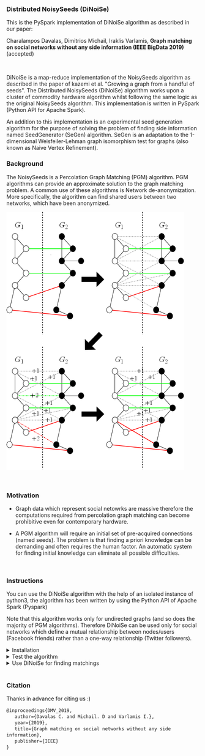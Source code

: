 ### Distributed NoisySeeds (DiNoiSe) ###

This is the PySpark implementation of DiNoiSe algorithm as described in our paper:
<br/>
 
Charalampos Davalas, Dimitrios Michail, Iraklis Varlamis, **Graph matching on social networks without any side information
(IEEE BigData 2019)**(accepted)

<br/>

DiNoiSe is a map-reduce implementation of the NoisySeeds algorithm as described in the paper of kazemi et al. "Growing a graph from a handful 
of seeds". The Distributed NoisySeeds (DiNoiSe) algorithm works upon a cluster of commodity hardware algorithm whilst following 
the same logic as the original NoisySeeds algorithm. This implementation is written in PySpark (Python API for Apache Spark).

An addition to this implementation is an experimental seed generation algorithm for the purpose of solving the problem of finding 
side information named SeedGenerator (SeGen) algorithm. SeGen is an adaptation to the 1-dimensional Weisfeiler-Lehman graph isomorphism test for graphs (also known as Naive Vertex Refinement).




### Background ###
The NoisySeeds is a Percolation Graph Matching (PGM) algorithm. PGM algorithms can provide an 
approximate solution to the graph matching problem. A common use of these algorithms is Network de-anonymization. More 
specifically, the algorithm can find shared users between two networks, which have been anonymized.

![](ns_step.png)


<br/>


### Motivation ###
* Graph data which represent social netowrks are massive therefore the computations required from percolation graph matching can become prohibitive even for contemporary hardware.

* A PGM algorithm will require an initial set of pre-acquired connections (named seeds). The problem is that finding a priori 
knowledge can be demanding and often requires the human factor. An automatic system for finding initial knowledge can eliminate all 
possible difficulties.


<br/>


### Instructions ###
You can use the DiNoiSe algorithm with the help of an isolated instance of python3, the algorithm has been written by using the Python API of Apache Spark (Pyspark)

Note that this algorithm works only for undirected graphs (and so does the majority of PGM algorithms).
Therefore DiNoiSe can be used only for social networks which define a mutual relationship between nodes/users (Facebook friends) rather than a one-way relationship (Twitter followers).

<details>
 
 <summary>Installation</summary>

  * clone project `git clone https://github.com/chdavalas/distributed_noisy_seeds.git`<br/>
  
  * change directory to project folder `cd my/projects/directory/distributed_noisy_seeds`<br/>
  
  * ensure python-pip has been installed `sudo apt-get install python3-pip`<br/>
  
  * ensure virtualenv has been installed `pip3 install virtualenv`<br/>
  
  * create new python3 environment `which python3; virtualenv -p {my/python3/directory} {environment_name}`<br/>
  
  * activate environment `source {environment_name}/bin/activate`<br/>
  
  * install suggested requirements and check if properly installed `pip3 install -r requirements.txt; pip3 freeze`<br/>

</details>


<details>
 <summary>Test the algorithm</summary>
  
  * extract ```test_data.zip```
  
  * run testing script and check data
  
  The test_data offers a small set of test graphs with a predifined amount of edge overlap
  
  ```
  spark-submit --master local[*] testing_script.py \
               --input /test_data/{graph_name}/G1/{part-*.gz} /test_data/{graph_name}/G2/{part-*.gz} \
               --input_seeds /test_data/{graph_name}/seeds/{*.gz} \
               --bucketing (optional:use this flag if you want to use DiNoiSe with bucketing) \
               --seeds (how many seeds to generate, you should NOT use the "--input seeds" argument) \
               --parts (Apache Spark partitions)
   ```
   
   ```
   cat results_log.csv; cat seeds_log.csv
   ```
   The results are in .csv form { graph_name, time elapsed, coverage, accuracy, recall, F1-score }
   
</details>


<details>
 <summary>Use DiNoiSe for finding matchings</summary>

  * Run DiNoiSe
  ```
  spark-submit --master local[*] {dinoise.py OR dinoise_w_bucketing.py} \
               --input {my/graph1/dir} {my/graph2/dir} \
               --input_seeds {my/seeds/dir} \
               --output_dir {my/output/dir}\
               --seeds (how many seeds to generate, you should NOT use the "--input seeds" argument) \
               --parts (Apache Spark partitions)
   ```

   * Check for output
   ```
   ls my/output/dir; 
   ```
   
   * Read part of seeds and a part of matchings
   ```
   head my/output/dir/segen_seeds/part-*
   ```
   ```
   head my/output/dir/{seeded_matching OR seedless_mathcing}/part-* 
   ```
</details>


<br/>

### Citation ### 
Thanks in advance for citing us :)
```
@inproceedings{DMV_2019,
   author={Davalas C. and Michail. D and Varlamis I.},
   year={2019},
   title={Graph matching on social networks without any side information},
   publisher={IEEE}
}
```
